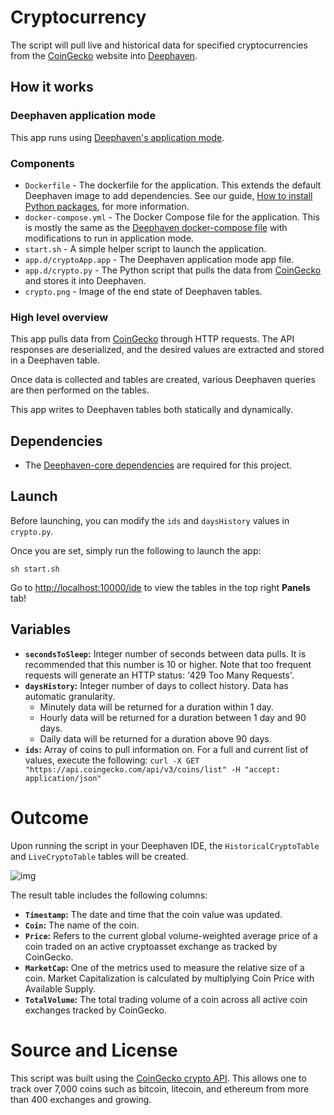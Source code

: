 # Cryptocurrency

The script will pull live and historical data for specified cryptocurrencies from the [CoinGecko](https://www.coingecko.com/) website into [Deephaven](https://github.com/deephaven/deephaven-core).


## How it works

### Deephaven application mode

This app runs using [Deephaven's application mode](https://deephaven.io/core/docs/how-to-guides/app-mode/).

### Components
* `Dockerfile` - The dockerfile for the application. This extends the default Deephaven image to add dependencies. See our guide, [How to install Python packages](https://deephaven.io/core/docs/how-to-guides/install-python-packages/#add-packages-to-a-custom-docker-image), for more information.
* `docker-compose.yml` - The Docker Compose file for the application. This is mostly the same as the [Deephaven docker-compose file](https://raw.githubusercontent.com/deephaven/deephaven-core/main/containers/python-examples/docker-compose.yml) with modifications to run in application mode.
* `start.sh` - A simple helper script to launch the application.
* `app.d/cryptoApp.app` - The Deephaven application mode app file.
* `app.d/crypto.py` - The Python script that pulls the data from [CoinGecko](https://www.coingecko.com/) and stores it into Deephaven.
* `crypto.png` - Image of the end state of Deephaven tables.


### High level overview

This app pulls data from [CoinGecko](https://www.coingecko.com/) through HTTP requests. The API responses are deserialized, and the desired values are extracted and stored in a Deephaven table.

Once data is collected and tables are created, various Deephaven queries are then performed on the tables.

This app writes to Deephaven tables both statically and dynamically.

## Dependencies

* The [Deephaven-core dependencies](https://github.com/deephaven/deephaven-core#required-dependencies) are required for this project.

## Launch

Before launching, you can modify the `ids` and `daysHistory` values in `crypto.py`.

Once you are set, simply run the following to launch the app:

```
sh start.sh
```

Go to [http://localhost:10000/ide](http://localhost:10000/ide) to view the tables in the top right **Panels** tab!

## Variables
- **`secondsToSleep`:** Integer number of seconds between data pulls.  It is recommended that this number is 10 or higher. Note that too frequent requests will generate an HTTP status: '429 Too Many Requests'.
- **`daysHistory`:** Integer number of days to collect history. Data has automatic granularity.
   - Minutely data will be returned for a duration within 1 day.
   - Hourly data will be returned for a duration between 1 day and 90 days.
   - Daily data will be returned for a duration above 90 days.
- **`ids`:** Array of coins to pull information on. For a full and current list of values, execute the following: `curl -X GET "https://api.coingecko.com/api/v3/coins/list" -H "accept: application/json"`

# Outcome

Upon running the script in your Deephaven IDE, the `HistoricalCryptoTable` and `LiveCryptoTable` tables will be created.  

![img](./crypto1.png)

The result table includes the following columns:

- **`Timestamp`:** The date and time that the coin value was updated.
- **`Coin`:** The name of the coin.
- **`Price`:** Refers to the current global volume-weighted average price of a coin traded on an active cryptoasset exchange as tracked by CoinGecko.
- **`MarketCap`:** One of the metrics used to measure the relative size of a coin. Market Capitalization is calculated by multiplying Coin Price with Available Supply.
- **`TotalVolume`:** The total trading volume of a coin across all active coin exchanges tracked by CoinGecko.


# Source and License

This script was built using the [CoinGecko crypto API](https://www.coingecko.com/).  This allows one to track over 7,000 coins such as bitcoin, litecoin, and ethereum from more than 400 exchanges and growing.
